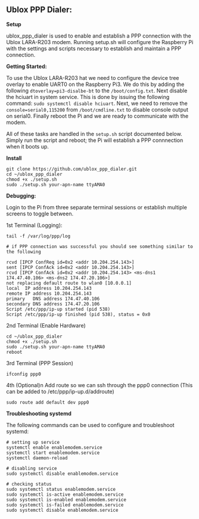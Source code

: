 
<h2>Ublox PPP Dialer:</h2>
<b>Setup</b>

ublox_ppp_dialer is used to enable and establish a PPP connection with the Ublox LARA-R203 modem.
Running setup.sh will configure the Raspberry Pi with the settings and scripts necessary to establish and maintain 
a PPP connection.

<b>Getting Started:</b>

To use the Ublox LARA-R203 hat we need to configure the device tree overlay to enable UART0 on the Raspberry Pi3. We
do this by adding the following ```dtoverlay=pi3-disalbe-bt``` to the ```/boot/config.txt```. Next disable the hciuart in system service. This is done by issuing the following command: ```sudo systemctl disable hciuart```. Next, we need to remove the ```console=serial0,115200``` from ```/boot/cmdline.txt``` to disable console output on serial0. Finally reboot the Pi and we are ready to communicate with the modem.

All of these tasks are handled in the ```setup.sh``` script documented below. Simply run the script and reboot; the Pi will establish a PPP connnection when it boots up.

<b>Install</b>
```
git clone https://github.com/ublox_ppp_dialer.git
cd ~/ublox_ppp_dialer
chmod +x ./setup.sh
sudo ./setup.sh your-apn-name ttyAMA0
```

<b>Debugging:</b>

Login to the Pi from three separate terminal sessions or establish multiple screens to toggle between.

1st Terminal (Logging):
```
tail -f /var/log/ppp/log

# if PPP connection was successful you should see something similar to the following

rcvd [IPCP ConfReq id=0x2 <addr 10.204.254.143>]
sent [IPCP ConfAck id=0x2 <addr 10.204.254.143>]
rcvd [IPCP ConfAck id=0x2 <addr 10.204.254.143> <ms-dns1 174.47.40.106> <ms-dns2 174.47.20.106>]
not replacing default route to wlan0 [10.0.0.1]
local  IP address 10.204.254.143
remote IP address 10.204.254.143
primary   DNS address 174.47.40.106
secondary DNS address 174.47.20.106
Script /etc/ppp/ip-up started (pid 538)
Script /etc/ppp/ip-up finished (pid 538), status = 0x0

```

2nd Terminal (Enable Hardware)
```
cd ~/ublox_ppp_dialer
chmod +x ./setup.sh
sudo ./setup.sh your-apn-name ttyAMA0
reboot
```

3rd Terminal (PPP Session)
```
ifconfig ppp0
```
4th (Optional)n Add route so we can ssh through the ppp0 connection
(This can be added to /etc/ppp/ip-up.d/addroute)
```
sudo route add default dev ppp0
```
<b>Troubleshooting systemd</b>

The following commands can be used to configure and troubleshoot systemd:
```
# setting up service
systemctl enable enablemodem.service
systemctl start enablemodem.service
systemctl daemon-reload

# disabling service
sudo systemctl disable enablemodem.service

# checking status
sudo systemctl status enablemodem.service
sudo systemctl is-active enablemodem.service
sudo systemctl is-enabled enablemodem.service
sudo systemctl is-failed enablemodem.service
sudo systemctl disable enablemodem.service
```
